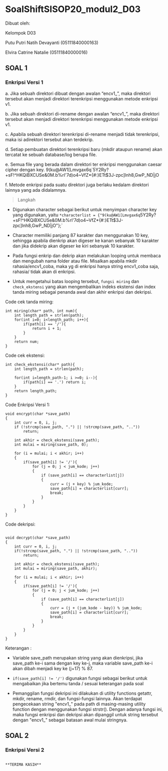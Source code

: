 # SoalShiftSISOP20_modul2_D03

Dibuat oleh:

Kelompok D03

Putu Putri Natih Devayanti (05111840000163)

Elvira Catrine Natalie (05111840000016)


## SOAL 1

### Enkripsi Versi 1

a. Jika sebuah direktori dibuat dengan awalan “encv1_”, maka direktori tersebut akan menjadi direktori terenkripsi menggunakan metode enkripsi v1.

b. Jika sebuah direktori di-rename dengan awalan “encv1_”, maka direktori tersebut akan menjadi direktori terenkripsi menggunakan metode enkripsi v1.

c. Apabila sebuah direktori terenkripsi di-rename menjadi tidak terenkripsi, maka isi adirektori tersebut akan terdekrip.

d. Setiap pembuatan direktori terenkripsi baru (mkdir ataupun rename) akan tercatat ke sebuah database/log berupa file.

e. Semua file yang berada dalam direktori ter enkripsi menggunakan caesar cipher dengan key. 9(ku@AW1[Lmvgax6q`5Y2Ry?+sF!^HKQiBXCUSe&0M.b%rI'7d)o4~VfZ*{#:}ETt$3J-zpc]lnh8,GwP_ND|jO

f. Metode enkripsi pada suatu direktori juga berlaku kedalam direktori lainnya yang ada didalamnya.

> Langkah 

- Digunakan character sebagai berikut untuk menyimpan character key yang digunakan, yaitu `*characterlist = {"9(ku@AW1[Lmvgax6q`5Y2Ry?+sF!^HKQiBXCUSe&0M.b%rI'7d)o4~VfZ*{#:}ETt$3J-zpc]lnh8,GwP_ND|jO"};`

- Character  memiliki panjang 87 karakter dan menggunakan 10 key, sehingga apabila dienkrip akan digeser ke kanan sebanyak 10 karakter dan jika didekrip akan digeser ke kiri sebanyak 10 karakter. 

- Pada fungsi enkrip dan dekrip akan melakukan looping untuk membaca dan mengubah nama folder atau file. Misalkan apabila mkdir rahasia/encv1_coba, maka yg di enkripsi hanya string encv1_coba saja, rahasia/ tidak akan di enkripsi.

- Untuk mengetahui batas looping tersebut, `fungsi miring` dan `check_ekstensi` yang akan mengembalikan indeks ekstensi dan index tanda miring sebagai penanda awal dan akhir enkripsi dan dekripsi.

Code cek tanda miring:

```
int miring(char* path, int num){
	int length_path = strlen(path);
	for(int i=0; i<length_path; i++){
		if(path[i] == '/'){
			return i + 1;
		}
	}
	return num;
}
```

Code cek ekstensi:

```
int check_ekstensi(char* path){
	int length_path = strlen(path);

	for(int i=length_path-1; i >=0; i--){
		if(path[i] == '.') return i;
	}
	return length_path;
}
```

Code Enkripsi Versi 1: 

```
void encrypt(char *save_path)
{
	int curr = 0, i, j;
	if (!strcmp(save_path, ".") || !strcmp(save_path, ".."))
		return;

	int akhir = check_ekstensi(save_path);
	int mulai = miring(save_path, 0);

	for (i = mulai; i < akhir; i++)
	{
		if(save_path[i] != '/'){
			for (j = 0; j < jum_kode; j++)
			{
				if (save_path[i] == characterlist[j])
				{
					curr = (j + key) % jum_kode;
					save_path[i] = characterlist[curr];
					break;
				}
			}
		}
	}
}
```

Code dekripsi: 

```

void decrypt(char *save_path)
{
	int curr = 0, i, j;
	if(!strcmp(save_path, ".") || !strcmp(save_path, ".."))
		return;

	int akhir = check_ekstensi(save_path);
	int mulai = miring(save_path, akhir);

	for (i = mulai; i < akhir; i++)
	{
		if(save_path[i] != '/'){
			for (j = 0; j < jum_kode; j++)
			{
				if (save_path[i] == characterlist[j])
				{
					curr = (j + (jum_kode - key)) % jum_kode;
					save_path[i] = characterlist[curr];
					break;
				}
			}
		}
	}
}

```

Keterangan : 

- Variable save_path merupakan string yang akan dienkripsi, jika save_path ke-i sama dengan key ke-j, maka variable save_path ke-i akan dibah menjadi key ke (j+17) % 87.

- `if(save_path[i] != '/')` digunakan fungsi sebagai berikut untuk mengabaikan jika bertemu tanda / sesuai keterangan pada soal

- Pemanggilan fungsi dekripsi ini dilakukan di utility functions getattr, mkdir, rename, rmdir, dan fungsi-fungsi lainnya. Akan terdapat pengecekaan string "encv1_" pada path di masing-masing utility function dengan menggunakan fungsi strstr(). Dengan adanya fungsi ini, maka fungsi enkripsi dan dekripsi akan dipanggil untuk string tersebut dengan "encv1_" sebagai batasan awal mulai stringnya. 


## SOAL 2

### Enkripsi Versi 2



```

**TERIMA KASIH**
